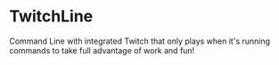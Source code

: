# TwitchLine
Command Line with integrated Twitch that only plays when it's running commands to take full advantage of work and fun!
